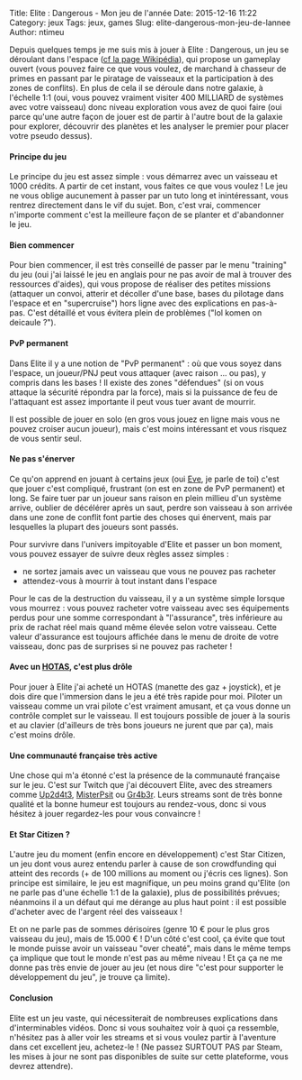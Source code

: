 Title: Elite : Dangerous - Mon jeu de l'année
Date: 2015-12-16 11:22
Category: jeux
Tags: jeux, games
Slug: elite-dangerous-mon-jeu-de-lannee
Author: ntimeu

Depuis quelques temps je me suis mis à jouer à Elite : Dangerous, un jeu se
déroulant dans l'espace
([cf la page Wikipédia](https://en.wikipedia.org/wiki/Elite:_Dangerous)),
qui propose un gameplay ouvert (vous pouvez faire ce que vous voulez, de
marchand à chasseur de primes en passant par le piratage de vaisseaux et la
participation à des zones de conflits). En plus de cela il se déroule dans
notre galaxie, à l'échelle 1:1 (oui, vous pouvez vraiment visiter 400
MILLIARD de systèmes avec votre vaisseau) donc niveau exploration vous avez
de quoi faire (oui parce qu'une autre façon de jouer est de partir à l'autre
bout de la galaxie pour explorer, découvrir des planètes et les analyser le
premier pour placer votre pseudo dessus).


#### Principe du jeu

Le principe du jeu est assez simple : vous démarrez avec un vaisseau et 1000
crédits. A partir de cet instant, vous faites ce que vous voulez ! Le jeu ne
vous oblige aucunement à passer par un tuto long et inintéressant, vous
rentrez directement dans le vif du sujet. Bon, c'est vrai, commencer
n'importe comment c'est la meilleure façon de se planter et d'abandonner le
jeu.


#### Bien commencer

Pour bien commencer, il est très conseillé de passer par le menu "training"
du jeu (oui j'ai laissé le jeu en anglais pour ne pas avoir de mal à trouver
des ressources d'aides), qui vous propose de réaliser des petites missions
(attaquer un convoi, atterir et décoller d'une base, bases du pilotage dans
l'espace et en "supercruise") hors ligne avec des explications en pas-à-pas.
C'est détaillé et vous évitera plein de problèmes ("lol komen on deicaule
?").


#### PvP permanent

Dans Elite il y a une notion de "PvP permanent" : où que vous soyez dans
l'espace, un joueur/PNJ peut vous attaquer (avec raison ... ou pas), y
compris dans les bases ! Il existe des zones "défendues" (si on vous attaque
la sécurité répondra par la force), mais si la puissance de feu de
l'attaquant est assez importante il peut vous tuer avant de mourrir.

Il est possible de jouer en solo (en gros vous jouez en ligne mais vous ne
pouvez croiser aucun joueur), mais c'est moins intéressant et vous risquez
de vous sentir seul.


#### Ne pas s'énerver

Ce qu'on apprend en jouant à certains jeux (oui
[Eve](http://www.eveonline.com/), je parle de toi) c'est que jouer c'est
compliqué, frustrant (on est en zone de PvP permanent) et long. Se faire
tuer par un joueur sans raison en plein millieu d'un système arrive, oublier
de décélérer après un saut, perdre son vaisseau à son arrivée dans une zone
de conflit font partie des choses qui énervent, mais par lesquelles la
plupart des joueurs sont passés.

Pour survivre dans l'univers impitoyable d'Elite et passer un bon moment,
vous pouvez essayer de suivre deux règles assez simples :

* ne sortez jamais avec un vaisseau que vous ne pouvez pas racheter
* attendez-vous à mourrir à tout instant dans l'espace

Pour le cas de la destruction du vaisseau, il y a un système simple lorsque
vous mourrez : vous pouvez racheter votre vaisseau avec ses équipements
perdus pour une somme correspondant à "l'assurance", très inférieure au prix
de rachat réel mais quand même élevée selon votre vaisseau. Cette valeur
d'assurance est toujours affichée dans le menu de droite de votre vaisseau,
donc pas de surprises si ne pouvez pas racheter !


#### Avec un [HOTAS](https://fr.wikipedia.org/wiki/Mains_sur_manche_et_manette), c'est plus drôle

Pour jouer à Elite j'ai acheté un HOTAS (manette des gaz + joystick), et je
dois dire que l'immersion dans le jeu a été très rapide pour moi. Piloter
un vaisseau comme un vrai pilote c'est vraiment amusant, et ça vous donne un
contrôle complet sur le vaisseau. Il est toujours possible de jouer à la
souris et au clavier (d'ailleurs de très bons joueurs ne jurent que par ça),
mais c'est moins drôle.


#### Une communauté française très active

Une chose qui m'a étonné c'est la présence de la communauté française sur le
jeu. C'est sur Twitch que j'ai découvert Elite, avec des streamers comme
[Up2d4t3](http://www.twitch.tv/up2d4t3),
[MisterPsit](http://www.twitch.tv/misterpsit) ou
[Gr4b3r](http://www.twitch.tv/gr4b3r). Leurs streams sont de très bonne
qualité et la bonne humeur est toujours au rendez-vous, donc si vous hésitez
à jouer regardez-les pour vous convaincre !


#### Et Star Citizen ?

L'autre jeu du moment (enfin encore en développement) c'est Star Citizen, un
jeu dont vous aurez entendu parler à cause de son crowdfunding qui atteint
des records (+ de 100 millions au moment ou j'écris ces lignes). Son
principe est similaire, le jeu est magnifique, un peu moins grand qu'Elite
(on ne parle pas d'une échelle 1:1 de la galaxie), plus de possibilités
prévues; néanmoins il a un défaut qui me dérange au plus haut point : il est
possible d'acheter avec de l'argent réel des vaisseaux !

Et on ne parle pas de sommes dérisoires (genre 10 € pour le plus gros
vaisseau du jeu), mais de 15.000 € ! D'un côté c'est cool, ça évite que tout
le monde puisse avoir un vaisseau "over cheaté", mais dans le même temps ça
implique que tout le monde n'est pas au même niveau ! Et ça ça ne me donne
pas très envie de jouer au jeu (et nous dire "c'est pour supporter le
développement du jeu", je trouve ça limite).


#### Conclusion

Elite est un jeu vaste, qui nécessiterait de nombreuses explications dans
d'interminables vidéos. Donc si vous souhaitez voir à quoi ça ressemble,
n'hésitez pas à aller voir les streams et si vous voulez partir à l'aventure
dans cet excellent jeu, achetez-le ! (Ne passez SURTOUT PAS par Steam, les
mises à jour ne sont pas disponibles de suite sur cette plateforme, vous
devrez attendre).

